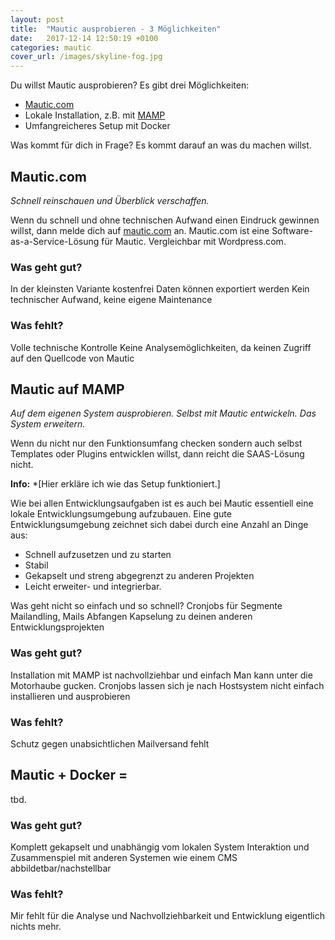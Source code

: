 ```yaml
---
layout: post
title:  "Mautic ausprobieren - 3 Möglichkeiten"
date:   2017-12-14 12:50:19 +0100
categories: mautic
cover_url: /images/skyline-fog.jpg
---
```

Du willst Mautic ausprobieren? Es gibt drei Möglichkeiten:
* [Mautic.com](https://mautic.com)
* Lokale Installation, z.B. mit [MAMP](https://www.mamp.info/)
* Umfangreicheres Setup mit Docker

Was kommt für dich in Frage? Es kommt darauf an was du machen willst.

## Mautic.com
*Schnell reinschauen und Überblick verschaffen.*

Wenn du schnell und ohne technischen Aufwand einen Eindruck gewinnen willst,
dann melde dich auf [mautic.com](https://mautic.com) an. Mautic.com ist eine Software-as-a-Service-Lösung für Mautic.
Vergleichbar mit Wordpress.com.

### Was geht gut?
In der kleinsten Variante kostenfrei
Daten können exportiert werden
Kein technischer Aufwand, keine eigene Maintenance

### Was fehlt?
Volle technische Kontrolle
Keine Analysemöglichkeiten, da keinen Zugriff auf den Quellcode von Mautic

## Mautic auf MAMP
*Auf dem eigenen System ausprobieren. Selbst mit Mautic entwickeln. Das System erweitern.*

Wenn du nicht nur den Funktionsumfang checken sondern auch selbst Templates oder Plugins entwicklen willst, dann reicht die SAAS-Lösung nicht.

**Info:** *[Hier erkläre ich wie das Setup funktioniert.]

Wie bei allen Entwicklungsaufgaben ist es auch bei Mautic essentiell eine lokale Entwicklungsumgebung aufzubauen.
Eine gute Entwicklungsumgebung zeichnet sich dabei durch eine Anzahl an Dinge aus:

* Schnell aufzusetzen und zu starten
* Stabil
* Gekapselt und streng abgegrenzt zu anderen Projekten
* Leicht erweiter- und integrierbar.


Was geht nicht so einfach und so schnell?
Cronjobs für Segmente
Mailandling, Mails Abfangen
Kapselung zu deinen anderen Entwicklungsprojekten

### Was geht gut?
Installation mit MAMP ist nachvollziehbar und einfach
Man kann unter die Motorhaube gucken.
Cronjobs lassen sich je nach Hostsystem nicht einfach installieren und ausprobieren

### Was fehlt?
Schutz gegen unabsichtlichen Mailversand fehlt


## Mautic + Docker = <i class="icon-heart"></i>
tbd.
### Was geht gut?
Komplett gekapselt und unabhängig vom lokalen System
Interaktion und Zusammenspiel mit anderen Systemen wie einem CMS abbildetbar/nachstellbar


### Was fehlt?
Mir fehlt für die Analyse und Nachvollziehbarkeit und Entwicklung eigentlich nichts mehr.